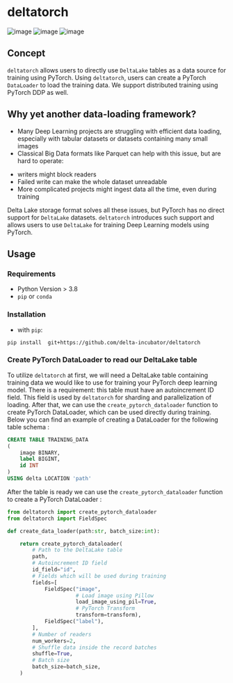 # deltatorch

![![image](https://github.com/mshtelma/deltatorch/workflows/build/badge.svg)](https://github.com/mshtelma/deltatorch/actions/workflows/ci.yml/badge.svg)
![![image](https://github.com/mshtelma/deltatorch/workflows/build/badge.svg)](https://github.com/mshtelma/deltatorch/actions/workflows/black.yml/badge.svg)
![![image](https://github.com/mshtelma/deltatorch/workflows/build/badge.svg)](https://github.com/mshtelma/deltatorch/actions/workflows/lint.yml/badge.svg)

## Concept

`deltatorch` allows users to directly use  `DeltaLake` tables as a data source for training using PyTorch. 
Using  `deltatorch`, users can create a PyTorch  `DataLoader` to load the training data. 
We support distributed training using PyTorch DDP as well. 

## Why yet another data-loading framework?

- Many Deep Learning projects are struggling with efficient data loading, especially with tabular datasets or datasets containing many small images
- Classical Big Data formats like Parquet can help with this issue, but are hard to operate:
* writers might block readers
* Failed write can make the whole dataset unreadable
* More complicated projects might ingest data all the time, even during training

Delta Lake storage format solves all these issues, but PyTorch has no direct support for `DeltaLake` datasets.
`deltatorch` introduces such support and allows users to use `DeltaLake` for training Deep Learning models using PyTorch.

## Usage

### Requirements

- Python Version \> 3.8
- `pip` or `conda`

### Installation

- with `pip`:

```
pip install  git+https://github.com/delta-incubator/deltatorch
```
### Create PyTorch DataLoader to read our DeltaLake table

To utilize `deltatorch` at first, we will need a DeltaLake table containing training data we would like to use for training your PyTorch deep learning model. 
There is a requirement: this table must have an autoincrement ID field. This field is used by `deltatorch` for sharding and parallelization of loading. 
After that, we can use the `create_pytorch_dataloader` function to create PyTorch DataLoader, which can be used directly during training. 
Below you can find an example of creating a DataLoader for the following table schema :


```sql
CREATE TABLE TRAINING_DATA 
(   
    image BINARY,   
    label BIGINT,   
    id INT
) 
USING delta LOCATION 'path' 
```

After the table is ready we can use the `create_pytorch_dataloader` function to create a PyTorch DataLoader :
```python
from deltatorch import create_pytorch_dataloader
from deltatorch import FieldSpec

def create_data_loader(path:str, batch_size:int):

    return create_pytorch_dataloader(
        # Path to the DeltaLake table
        path,
        # Autoincrement ID field
        id_field="id",
        # Fields which will be used during training
        fields=[
            FieldSpec("image",
                      # Load image using Pillow
                      load_image_using_pil=True, 
                      # PyTorch Transform
                      transform=transform),
            FieldSpec("label"),
        ],
        # Number of readers 
        num_workers=2,
        # Shuffle data inside the record batches
        shuffle=True,
        # Batch size        
        batch_size=batch_size,
    )
```
